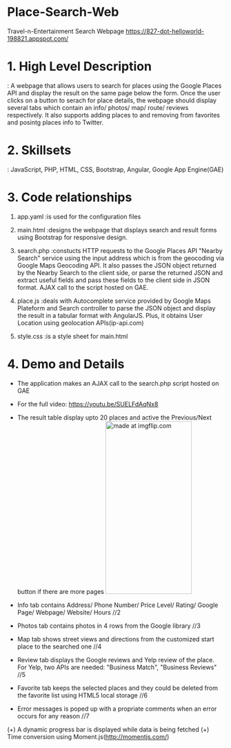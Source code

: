 # Place-Search-Web
Travel-n-Entertainment Search Webpage
https://827-dot-helloworld-198821.appspot.com/

# 1. High Level Description
: A webpage that allows users to search for places using the Google Places API and display the result on the same page below the form. Once the user clicks on a button to serach for place details, the webpage should display several tabs which contain an info/ photos/ map/ route/ reviews respectively. It also supports adding places to and removing from favorites and posintg places info to Twitter. 
   
   
# 2. Skillsets
: JavaScript, PHP, HTML, CSS, Bootstrap, Angular, Google App Engine(GAE)
   
   
# 3. Code relationships
1) app.yaml
:is used for the configuration files

2) main.html
:designs the webpage that displays search and result forms using Bootstrap for responsive design.

3) search.php
:constucts HTTP requests to the Google Places API "Nearby Search" service using the input address which is from                the geocoding via Google Maps Geocoding API. It also passes the JSON object returned by the Nearby Search to                  the client side, or parse the returned JSON and extract useful fields and pass these fields to the client side                in JSON format. AJAX call to the script hosted on GAE. 

4) place.js
:deals with Autocomplete service provided by Google Maps Plateform and Search controller to parse the JSON                      object and display the result in a tabular format with AngularJS. Plus, it obtains User Location using                        geolocation APIs(ip-api.com)

5) style.css
:is a style sheet for main.html


# 4. Demo and Details
- The application makes an AJAX call to the search.php script hosted on GAE
- For the full video: https://youtu.be/SUELFdAqNx8

- The result table display upto 20 places and active the Previous/Next button if there are more pages
<a href="https://imgflip.com/gif/2eghve"><img src="https://i.imgflip.com/2eghve.gif" title="made at imgflip.com" width="200" height="400"/></a>

- Info tab contains Address/ Phone Number/ Price Level/ Rating/ Google Page/ Webpage/ Website/ Hours
//2 

- Photos tab contains photos in 4 rows from the Google library
//3

- Map tab shows street views and directions from the customized start place to the searched one
//4

- Review tab displays the Google reviews and Yelp review of the place. For Yelp, two APIs are needed: "Business Match", "Business Reviews" 
//5

- Favorite tab keeps the selected places and they could be deleted from the favorite list using HTML5 local storage 
//6

- Error messages is poped up with a propriate comments when an error occurs for any reason
//7

(+) A dynamic progress bar is displayed while data is being fetched
(+) Time conversion using Moment.js(http://momentjs.com/)

